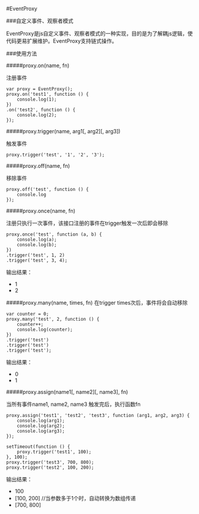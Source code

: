 #EventProxy

###自定义事件、观察者模式

EventProxy是js自定义事件、观察者模式的一种实现，目的是为了解耦js逻辑，使代码更易扩展维护。EventProxy支持链式操作。

###使用方法

#####proxy.on(name, fn) 

注册事件

	var proxy = EventProxy();
	proxy.on('test1', function () {
		console.log(1);
	})
	.on('test2', function () {
		console.log(2);
	});
	
#####proxy.trigger(name, arg1[, arg2][, arg3])
 
触发事件

	proxy.trigger('test', '1', '2', '3');	
	
#####proxy.off(name, fn) 

移除事件

	proxy.off('test', function () {
		console.log
	});
	
#####proxy.once(name, fn) 

注册只执行一次事件，该接口注册的事件在trigger触发一次后即会移除
	
	proxy.once('test', function (a, b) {
		console.log(a);
		console.log(b);
	})
	.trigger('test', 1, 2)
	.trigger('test', 3, 4); 

输出结果：

* 1
* 2

#####proxy.many(name, times, fn) 
在trigger times次后，事件将会自动移除

	var counter = 0;
	proxy.many('test', 2, function () {
		counter++;
		console.log(counter);
	})
	.trigger('test')
	.trigger('test')
	.trigger('test');

输出结果：

* 0
* 1

#####proxy.assign(name1[, name2][, name3], fn) 

当所有事件name1, name2, name3 触发完后，执行函数fn

	proxy.assign('test1', 'test2', 'test3', function (arg1, arg2, arg3) {
		console.log(arg1);
		console.log(arg2);
		console.log(arg3);
	});
	
	setTimeout(function () {
		proxy.trigger('test1', 100);
	}, 100);
	proxy.trigger('test3', 700, 800);
	proxy.trigger('test2', 100, 200);

输出结果：

* 100
* [100, 200] //当参数多于1个时，自动转换为数组传递
* [700, 800]



	


